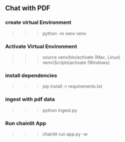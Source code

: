 ## Chat with PDF

### create virtual Environment
>>> python -m venv venv

### Activate Virtual Environment
>>> source venv/bin/activate (Mac, Linux)
>>> venv\Scripts\activate (Windows)

### install dependencies
>>> pip install -r requirements.txt

### ingest with pdf data
>>> python ingest.py

### Run chainlit App
>>> chainlit run app.py -w